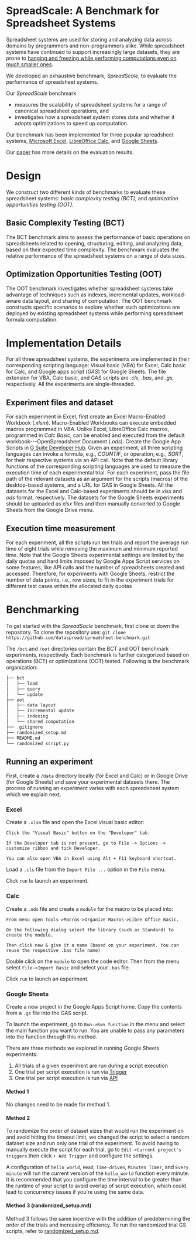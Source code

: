 # SpreadScale: A Benchmark for Spreadsheet Systems
Spreadsheet systems are used for storing and analyzing data across domains by programmers and non-programmers alike.
While spreadsheet systems have continued to support increasingly large datasets, they are prone to
[hanging and freezing while performing computations even on much smaller ones](https://people.eecs.berkeley.edu/~adityagp/papers/dataspread-reddit.pdf). 

We developed an exhaustive benchmark, _SpreadScale_, 
to evaluate the performance of spreadsheet systems.

Our _SpreadScale_ benchmark 
* measures the scalability of spreadsheet systems for a range of canonical spreadsheet operations, and 
* investigates how a spreadsheet system stores data and whether it adopts optimizations
to speed up computation.

Our benchmark has been implemented for three 
popular spreadsheet systems, [Microsoft Excel](https://www.microsoft.com/en-us/microsoft-365/excel), [LibreOffice Calc](https://www.libreoffice.org/discover/calc/), and [Google Sheets](https://www.google.com/sheets/about/).

Our [paper](https://people.eecs.berkeley.edu/~adityagp/papers/spreadsheet_bench.pdf) has more details on the evaluation results.

# Design 
We construct two different kinds of benchmarks
to evaluate
these spreadsheet systems: _basic complexity testing (BCT)_, 
and _optimization opportunities testing (OOT)_. 


## Basic Complexity Testing (BCT) 
The BCT benchmark aims to assess the performance of
basic operations on spreadsheets related to
opening, structuring, editing, and analyzing data, based on their
expected time complexity. The benchmark 
evaluates the relative performance of the spreadsheet
systems on a range of data sizes.

## Optimization Opportunities Testing (OOT) 
The OOT benchmark investigates
whether
spreadsheet systems
take advantage of
techniques
such as 
indexes, 
incremental updates, 
workload-aware data layout, and 
sharing of computation.
The OOT benchmark 
constructs specific scenarios
to explore 
whether such optimizations are 
deployed by existing spreadsheet systems
while performing spreadsheet formula computation.

# Implementation Details
For all three spreadsheet systems, 
the experiments are implemented in their corresponding scripting language:
Visual basic (_VBA_) for Excel, 
Calc basic for Calc, and Google apps script (_GAS_) for Google Sheets. 
The file extension for VBA, Calc basic, and GAS scripts are _.cls_, _.bas_, and _.gs_, respectively.
All the experiments are single-threaded. 

## Experiment files and dataset
For each experiment in Excel, first 
create an Excel Macro-Enabled Workbook (_.xlsm_). Macro-Enabled Workbooks can execute embedded macros programmed in _VBA_. 
Unlike Excel, LibreOffice Calc macros, programmed in _Calc Basic_, 
can be enabled and executed from the default workbook---OpenSpreadsheet Document (_.ods_). 
Create the Google App Scripts in 
[G Suite Developer Hub](https://developers.google.com/gsuite). 
Given an experiment, all three scripting languages can 
invoke a formula, e.g., _COUNTIF_, or operation, e.g., _SORT_, 
for their respective systems via an API call. 
Note that the default library functions of the corresponding 
scripting languages are used to measure the execution time of each experimental trial. 
For each experiment, pass the file path of the 
relevant datasets as an argument for the scripts (macros) 
of the desktop-based systems, and a URL for GAS in Google Sheets. 
All the datasets for the Excel and Calc-based experiments 
should be in _xlsx_ and _ods_ format, 
respectively. 
The datasets for the Google Sheets experiments should be uploaded as _xlsx_ 
files and then manually converted to Google Sheets from the Google Drive menu.

## Execution time measurement
For each experiment, all the scripts run ten trials and report the average run time of
eight trials while removing the maximum and minimum reported time. 
Note that the Google Sheets experimental settings are 
limited by the daily quotas 
and hard limits imposed by 
Google Apps Script services 
on some features, 
like API calls and the number of spreadsheets 
created and accessed. 
Therefore, for experiments with Google Sheets, 
restrict the number of data points, i.e., row sizes,
to fit in the experiment trials for different test cases 
within the allocated daily quotas

# Benchmarking

To get started with the _SpreadSacle_ benchmark, first clone or down the repository. 
To clone the repository use: `git clone https://github.com/dataspread/spreadsheet-benchmark.git`

The `/bct` and `/oot` directories contain the BCT and OOT benchmark experiments, respectively.
Each benchmark is further categorized based on operations (BCT) or optimizations (OOT) tested. 
Following is the benchmark organization:

```bash
├── bct
│   ├── load
│   ├── query
│   └── update
├── oot
│   ├── data layout
│   ├── incremental update
│   ├── indexing
│   └── shared computation
├── .gitignore
├── randomized_setup.md
├── README.md
└── randomized_script.py
```

## Running an experiment 

First, create a `/data` directory locally (for Excel and Calc) or
in Google Drive (for Google Sheets) and save your experimental datasets there. 
The process of running an experiment varies with each spreadsheet system which we explain next.

### Excel

Create a `.xlsm` file and open the Excel visual basic editor:

```
Click the "Visual Basic" button on the "Developer" tab.

If the Developer tab is not present, go to File -> Options -> customize ribbon and tick Developer.

You can also open VBA in Excel using Alt + F11 keyboard shortcut.
```
Load a `.cls` file from the `Import File ...` option in the `File` menu.

Click `run` to launch an experiment.

### Calc

Create a `.ods` file and create a `module` for the macro to be placed into:

```
From menu open Tools->Macros->Organize Macros->Libre Office Basic.

On the following dialog select the library (such as Standard) to create the module. 

Then click new & give it a name (based on your experiment. You can reuse the respective .bas file name)
```
Double click on the `module` to open the code editor. Then from the menu select `File->Import Basic` and select your `.bas` file.

Click `run` to launch an experiment.

### Google Sheets

Create a new project in the Google Apps Script home. Copy the contents from a `.gs` file into the GAS script. 

To launch the experiment, go to `Run->Run function` in the menu and select the main function you want to run. You are unable to pass any parameters into the function through this method.

There are three methods we explored in running Google Sheets experiments:
1. All trials of a given experiment are run during a script execution
2. One trial per script execution is run via [Trigger](https://developers.google.com/apps-script/guides/triggers)
3. One trial per script execution is run via [API](https://developers.google.com/apps-script/api/quickstart/python)

#### Method 1
No changes need to be made for method 1.

#### Method 2
To randomize the order of dataset sizes that would run the experiment on and avoid hitting the timeout limit, we changed the script to select a random dataset size and run only one trial of the experiment. To avoid having to manually execute the script for each trial, go to `Edit->Current project's triggers` then click `+ Add Trigger` and configure the settings. 

A configuration of `hello_world`, `Head`, `Time-driven`, `Minutes Timer`, and `Every minute` will run the current version of the `hello_world` function every minute. It is recommended that you configure the time interval to be greater than the runtime of your script to avoid overlap of script execution, which could lead to concurrency issues if you're using the same data.

#### Method 3 (randomized_setup.md)
Method 3 follows the same incentive with the addition of predetermining the order of the trials and increasing efficiency. To run the randomized trial GS scripts, refer to [randomized_setup.md](randomized_setup.md).
